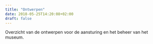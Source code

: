 ```yaml
---
title: "Ontwerpen"
date: 2018-05-25T14:20:08+02:00
draft: false
---
```


Overzicht van de ontwerpen voor de aansturing en het beheer van het museum.
